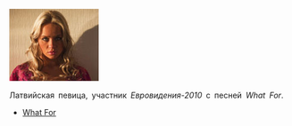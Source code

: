 ![](aisha.jpg)

Латвийская певица, участник *Евровидения-2010* с песней *What For*.

* [What For](What%20For)